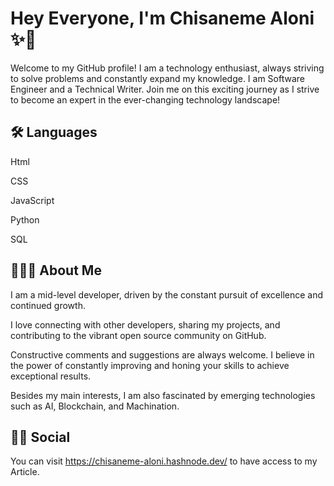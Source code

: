 # Hey Everyone, I'm Chisaneme Aloni ✨🚀

Welcome to my GitHub profile! I am a technology enthusiast, always striving to solve problems and constantly expand my knowledge. I am Software Engineer and a Technical Writer. Join me on this exciting journey as I strive to become an expert in the ever-changing technology landscape!

## 🛠 Languages

Html

CSS

JavaScript

Python

SQL

## 👨🏾‍💻 About Me

I am a mid-level developer, driven by the constant pursuit of excellence and continued growth.

I love connecting with other developers, sharing my projects, and contributing to the vibrant open source community on GitHub.

Constructive comments and suggestions are always welcome. I believe in the power of constantly improving and honing your skills to achieve exceptional results.

Besides my main interests, I am also fascinated by emerging technologies such as AI, Blockchain, and Machination.

## 🤝🏾 Social

You can visit https://chisaneme-aloni.hashnode.dev/ to have access to my Article.
